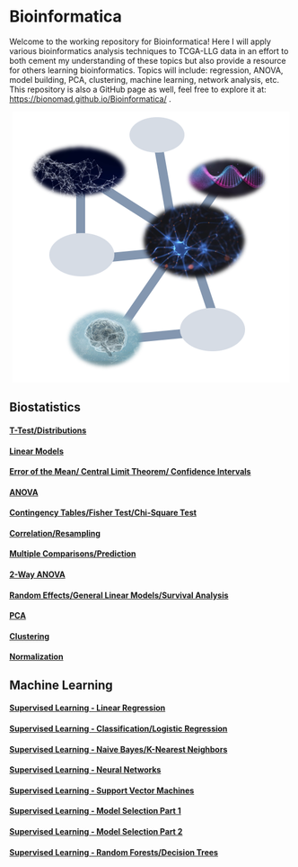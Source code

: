 
# Bioinformatica

Welcome to the working repository for Bioinformatica! Here I will apply various bioinformatics analysis techniques to TCGA-LLG data in an effort to both cement my understanding of these topics but also provide a resource for others learning bioinformatics. Topics will include: regression, ANOVA, model building, PCA, clustering, machine learning, network analysis, etc. This repository is also a GitHub page as well, feel free to explore it at: https://bionomad.github.io/Bioinformatica/ . 

<p align="center">
    <img src="https://github.com/BioNomad/Bioinformatica/blob/main/images/info_graphic.PNG" width=, height=>
</p>

## Biostatistics 

#### [T-Test/Distributions](https://github.com/BioNomad/Bioinformatica/blob/main/pages_you_can_read/ttest_distributions/ttest_distributions.md)

#### [Linear Models](https://github.com/BioNomad/Bioinformatica/blob/main/pages_you_can_read/models/linear_model.md)

#### [Error of the Mean/ Central Limit Theorem/ Confidence Intervals](https://github.com/BioNomad/Bioinformatica/blob/main/pages_you_can_read/error_clt_ci/error_clt_ci.md)

#### [ANOVA](https://github.com/BioNomad/Bioinformatica/blob/main/pages_you_can_read/anova/anova.md)

#### [Contingency Tables/Fisher Test/Chi-Square Test](https://github.com/BioNomad/Bioinformatica/blob/main/pages_you_can_read/ct_ft_ct/ct_ft_ct.md)

#### [Correlation/Resampling](https://github.com/BioNomad/Bioinformatica/blob/main/pages_you_can_read/correlation_resampling/correlation_resampling.md)

#### [Multiple Comparisons/Prediction](https://github.com/BioNomad/Bioinformatica/blob/main/pages_you_can_read/mc_pred/mc_pred.md)

#### [2-Way ANOVA](https://github.com/BioNomad/Bioinformatica/blob/main/pages_you_can_read/2_anova/2_anova.md)

#### [Random Effects/General Linear Models/Survival Analysis](https://github.com/BioNomad/Bioinformatica/blob/main/pages_you_can_read/re_glm_sur/re_glm_sur.md)

#### [PCA](https://github.com/BioNomad/Bioinformatica/blob/main/pages_you_can_read/pca/pca.md)

#### [Clustering](https://github.com/BioNomad/Bioinformatica/blob/main/pages_you_can_read/clustering/clustering.md)

#### [Normalization](https://github.com/BioNomad/Bioinformatica/blob/main/pages_you_can_read/normalization/normalization.md)

## Machine Learning

#### [Supervised Learning - Linear Regression](https://github.com/BioNomad/Bioinformatica/blob/main/pages_you_can_read/supervised_linear_reg/supervised_linear_reg.md)

#### [Supervised Learning - Classification/Logistic Regression](https://github.com/BioNomad/Bioinformatica/blob/main/pages_you_can_read/supervised_class_log/supervised_class_log.md)

#### [Supervised Learning - Naive Bayes/K-Nearest Neighbors](https://github.com/BioNomad/Bioinformatica/blob/main/pages_you_can_read/supervised_nb_kn/supervised_nb_kn.md)

#### [Supervised Learning - Neural Networks](https://github.com/BioNomad/Bioinformatica/blob/main/pages_you_can_read/supervised_nn/supervised_nn.md)

#### [Supervised Learning - Support Vector Machines](https://github.com/BioNomad/Bioinformatica/blob/main/pages_you_can_read/supervised_svm/supervised_svm.md)

#### [Supervised Learning - Model Selection Part 1](https://github.com/BioNomad/Bioinformatica/blob/main/pages_you_can_read/supervised_ms_1/supervised_ms_1.md)

#### [Supervised Learning - Model Selection Part 2](https://github.com/BioNomad/Bioinformatica/blob/main/pages_you_can_read/supervised_ms_2/supervised_ms_2.md)

#### [Supervised Learning - Random Forests/Decision Trees](https://github.com/BioNomad/Bioinformatica/blob/main/pages_you_can_read/supervised_rf/supervised_rf.md)


